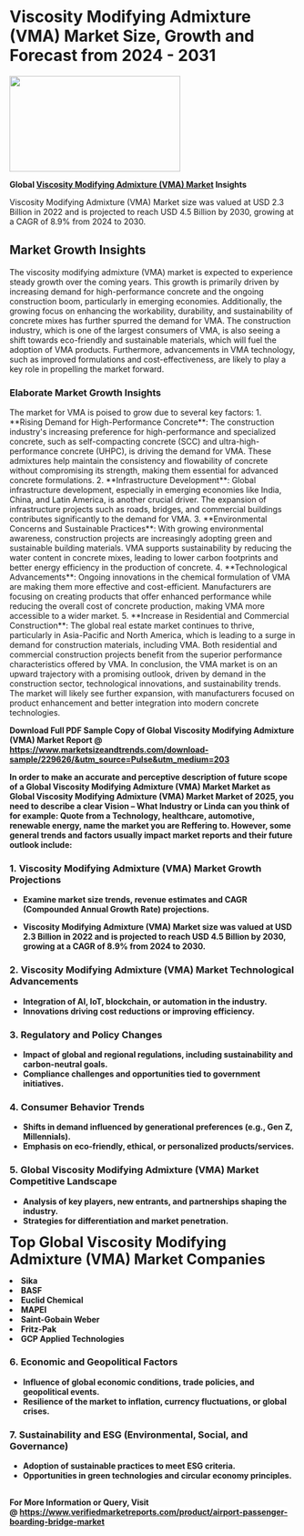 <H1>Viscosity Modifying Admixture (VMA) Market Size, Growth and Forecast from 2024 - 2031</H1><img class="aligncenter size-medium wp-image-584254" src="https://thirdeyenews.in/wp-content/uploads/2024/09/Global-Market-Research-300x168.jpeg" alt="" width="300" height="168" /><p><strong>Global&nbsp;<a href="https://www.marketsizeandtrends.com/download-sample/229626/&amp;utm_source=Pulse&amp;utm_medium=203">Viscosity Modifying Admixture (VMA) Market</a> Insights</strong></p><p>Viscosity Modifying Admixture (VMA) Market size was valued at USD 2.3 Billion in 2022 and is projected to reach USD 4.5 Billion by 2030, growing at a CAGR of 8.9% from 2024 to 2030.</p><p><h2>Market Growth Insights</h2> The viscosity modifying admixture (VMA) market is expected to experience steady growth over the coming years. This growth is primarily driven by increasing demand for high-performance concrete and the ongoing construction boom, particularly in emerging economies. Additionally, the growing focus on enhancing the workability, durability, and sustainability of concrete mixes has further spurred the demand for VMA. The construction industry, which is one of the largest consumers of VMA, is also seeing a shift towards eco-friendly and sustainable materials, which will fuel the adoption of VMA products. Furthermore, advancements in VMA technology, such as improved formulations and cost-effectiveness, are likely to play a key role in propelling the market forward. <p><strong></strong></p> <h3>Elaborate Market Growth Insights</h3> The market for VMA is poised to grow due to several key factors: 1. **Rising Demand for High-Performance Concrete**: The construction industry's increasing preference for high-performance and specialized concrete, such as self-compacting concrete (SCC) and ultra-high-performance concrete (UHPC), is driving the demand for VMA. These admixtures help maintain the consistency and flowability of concrete without compromising its strength, making them essential for advanced concrete formulations. 2. **Infrastructure Development**: Global infrastructure development, especially in emerging economies like India, China, and Latin America, is another crucial driver. The expansion of infrastructure projects such as roads, bridges, and commercial buildings contributes significantly to the demand for VMA. 3. **Environmental Concerns and Sustainable Practices**: With growing environmental awareness, construction projects are increasingly adopting green and sustainable building materials. VMA supports sustainability by reducing the water content in concrete mixes, leading to lower carbon footprints and better energy efficiency in the production of concrete. 4. **Technological Advancements**: Ongoing innovations in the chemical formulation of VMA are making them more effective and cost-efficient. Manufacturers are focusing on creating products that offer enhanced performance while reducing the overall cost of concrete production, making VMA more accessible to a wider market. 5. **Increase in Residential and Commercial Construction**: The global real estate market continues to thrive, particularly in Asia-Pacific and North America, which is leading to a surge in demand for construction materials, including VMA. Both residential and commercial construction projects benefit from the superior performance characteristics offered by VMA. In conclusion, the VMA market is on an upward trajectory with a promising outlook, driven by demand in the construction sector, technological innovations, and sustainability trends. The market will likely see further expansion, with manufacturers focused on product enhancement and better integration into modern concrete technologies. <p><strong></p><p><span class=""><strong>Download Full PDF Sample Copy of Global Viscosity Modifying Admixture (VMA) Market Report</strong> @ <a href="https://www.marketsizeandtrends.com/download-sample/229626/&amp;utm_source=Pulse&amp;utm_medium=203" target="_blank">https://www.marketsizeandtrends.com/download-sample/229626/&amp;utm_source=Pulse&amp;utm_medium=203</a></span></p><p>In order to make an accurate and perceptive description of future scope of a Global&nbsp;Viscosity Modifying Admixture (VMA) Market Market as Global&nbsp;Viscosity Modifying Admixture (VMA) Market Market of 2025, you need to describe a clear Vision &ndash; What Industry or Linda can you think of for example: Quote from a Technology, healthcare, automotive, renewable energy, name the market you are Reffering to. However, some general trends and factors usually impact market reports and their future outlook include:</p><h3>1.&nbsp;<strong>Viscosity Modifying Admixture (VMA) Market Growth Projections</strong></h3><ul><li>Examine market size trends, revenue estimates and CAGR (Compounded Annual Growth Rate) projections.</li><li><p>Viscosity Modifying Admixture (VMA) Market size was valued at USD 2.3 Billion in 2022 and is projected to reach USD 4.5 Billion by 2030, growing at a CAGR of 8.9% from 2024 to 2030.</p></li></ul><h3>2.&nbsp;<strong>Viscosity Modifying Admixture (VMA) Market Technological Advancements</strong></h3><ul><li>Integration of AI, IoT, blockchain, or automation in the industry.</li><li>Innovations driving cost reductions or improving efficiency.</li></ul><h3>3.&nbsp;<strong>Regulatory and Policy Changes</strong></h3><ul><li>Impact of global and regional regulations, including sustainability and carbon-neutral goals.</li><li>Compliance challenges and opportunities tied to government initiatives.</li></ul><h3>4.&nbsp;<strong>Consumer Behavior Trends</strong></h3><ul><li>Shifts in demand influenced by generational preferences (e.g., Gen Z, Millennials).</li><li>Emphasis on eco-friendly, ethical, or personalized products/services.</li></ul><h3>5.&nbsp;<strong>Global Viscosity Modifying Admixture (VMA) Market Competitive Landscape</strong></h3><ul><li>Analysis of key players, new entrants, and partnerships shaping the industry.</li><li>Strategies for differentiation and market penetration.</li></ul><p data-pm-slice="1 1 []"><span style="color: inherit; font-family: inherit; font-size: 25px;">Top Global Viscosity Modifying Admixture (VMA) Market Companies</span></p><div class="" data-test-id=""><p><li>Sika</li><li> BASF</li><li> Euclid Chemical</li><li> MAPEI</li><li> Saint-Gobain Weber</li><li> Fritz-Pak</li><li> GCP Applied Technologies</li></p></div><h3>6.&nbsp;<strong>Economic and Geopolitical Factors</strong></h3><ul><li>Influence of global economic conditions, trade policies, and geopolitical events.</li><li>Resilience of the market to inflation, currency fluctuations, or global crises.</li></ul><h3>7.&nbsp;<strong>Sustainability and ESG (Environmental, Social, and Governance)</strong></h3><ul><li>Adoption of sustainable practices to meet ESG criteria.</li><li>Opportunities in green technologies and circular economy principles.</li></ul><h2><strong style="font-size: 14px;">For More Information or Query, Visit @&nbsp;</strong><a style="background-color: #ffffff; font-size: 14px;" href="https://www.marketsizeandtrends.com/report/viscosity-modifying-admixture-vma-market/" target="_blank">https://www.verifiedmarketreports.com/product/airport-passenger-boarding-bridge-market</a></h2>
